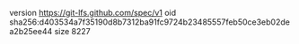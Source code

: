 version https://git-lfs.github.com/spec/v1
oid sha256:d403534a7f35190d8b7312ba91fc9724b23485557feb50ce3eb02dea2b25ee44
size 8227
